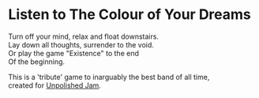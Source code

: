 # Listen to The Colour of Your Dreams

Turn off your mind, relax and float downstairs.\
Lay down all thoughts, surrender to the void.\
Or play the game "Existence" to the end\
Of the beginning.

This is a 'tribute' game to inarguably the best band of all time,\
created for [Unpolished Jam](https://itch.io/jam/unpolished-jam).
